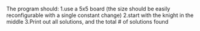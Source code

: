 The program should:
     1.use a 5x5 board (the size should be easily reconfigurable with a single constant change)
     2.start with the knight in the middle
     3.Print out all solutions, and the total # of solutions found
